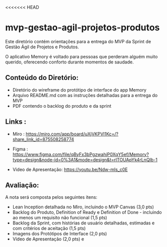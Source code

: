 <<<<<<< HEAD
# mvp-gestao-agil-projetos-produtos

Este diretório contém orientações para a entrega do MVP da Sprint de Gestão Ágil de Projetos e Produtos.

O aplicativo Memory é voltado para pessoas que perderam alguém muito querido, oferecendo conforto durante momentos de saudade. 

## Conteúdo do Diretório:

- Diretório do wireframe do protótipo de interface do app Memory
- Arquivo README.md com as instruções detalhadas para a entrega do MVP
- PDF contendo o backlog do produto e da sprint

## Links :

- Miro : https://miro.com/app/board/uXjVKPVl1Kc=/?share_link_id=875508258774

- Figma : https://www.figma.com/file/qByFx3bPgzwahjP0XqY5ef/Memory?type=design&node-id=0%3A1&mode=design&t=rlTOUApYk4rLnQIb-1

- Video de Apresentação: https://youtu.be/Ndw-mIs_c0E


## Avaliação:

A nota será composta pelos seguintes itens:

- Lean Inception detalhada no Miro, incluindo o MVP Canvas (3,0 pts)
- Backlog do Produto, Definition of Ready e Definition of Done - incluindo ao menos um requisito não funcional (1,5 pts)
- Backlog da Sprint, com histórias de usuário detalhadas, estimadas e com critérios de aceitação (1,5 pts)
- Imagens dos Protótipos de Interface (2,0 pts)
- Vídeo de Apresentação (2,0 pts)
e
